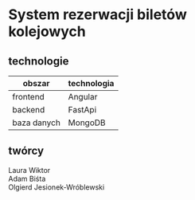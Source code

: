 # System rezerwacji biletów kolejowych
## technologie

| obszar | technologia |
| ----------- | ----------- |
| frontend | Angular |
| backend | FastApi |
| baza danych | MongoDB |

## twórcy
Laura Wiktor <br/>
Adam Biśta <br/>
Olgierd Jesionek-Wróblewski <br/>
